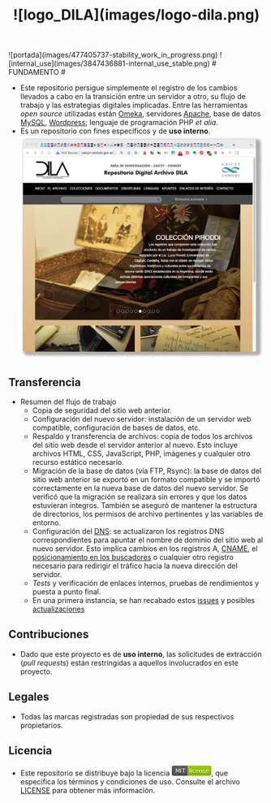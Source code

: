 <h1 align="center">
![logo_DILA](images/logo-dila.png)
</h1>
<br> </br>
![portada](images/477405737-stability_work_in_progress.png)
![internal_use](images/3847436881-internal_use_stable.png)
# FUNDAMENTO #

* Este repositorio persigue simplemente el registro de los cambios llevados a cabo en la transición entre un servidor a otro, su flujo de trabajo y las estrategias digitales implicadas. Entre las herramientas _open source_ utilizadas están [Omeka](https://omeka.org/), servidores [Apache](https://es.wikipedia.org/wiki/Servidor_HTTP_Apache), base de datos [MySQL](https://es.wikipedia.org/wiki/MySQL), [Wordpress](https://wordpress.org/); lenguaje de programación PHP _et alia_.
* Es un repositorio con fines específicos y de **uso interno**.
![portada](images/portada.png)

## Transferencia ##

* Resumen del flujo de trabajo
    - Copia de seguridad del sitio web anterior.
    - Configuración del nuevo servidor: instalación de un servidor web compatible, configuración de bases de datos, etc.
    - Respaldo y transferencia de archivos: copia de todos los archivos del sitio web desde el servidor anterior al nuevo. Esto incluye archivos HTML, CSS, JavaScript, PHP, imágenes y cualquier otro recurso estático necesario.
    - Migración de la base de datos (vía FTP, Rsync): la base de datos del sitio web anterior se exportó en un formato compatible y se importó correctamente en la nueva base de datos del nuevo servidor. Se verificó que la migración se realizara sin errores y que los datos estuvieran íntegros. También se aseguró de mantener la estructura de directorios, los permisos de archivo pertinentes y las variables de entorno.
    - Configuración del [DNS](https://es.wikipedia.org/wiki/Sistema_de_nombres_de_dominio): se actualizaron los registros DNS correspondientes para apuntar el nombre de dominio del sitio web al nuevo servidor. Esto implica cambios en los registros A, [CNAME](https://es.wikipedia.org/wiki/Registro_CNAME), el [posicionamiento en los buscadores](https://es.wikipedia.org/wiki/Posicionamiento_en_buscadores) o cualquier otro registro necesario para redirigir el tráfico hacia la nueva dirección del servidor.
    - _Tests_ y verificación de enlaces internos, pruebas de rendimientos y puesta a punto final.
    - En una primera instancia, se han recabado estos [issues](Sugerencias.md) y posibles [actualizaciones](Misceláneas.md)

## Contribuciones ##

* Dado que este proyecto es de **uso interno**, las solicitudes de extracción (*pull requests*) están restringidas a aquellos involucrados en este proyecto.

## Legales ##

* Todas las marcas registradas son propiedad de sus respectivos propietarios.

## Licencia ##

* Este repositorio se distribuye bajo la licencia ![MIT](images/2049852260-MIT-license-green.png), que especifica los términos y condiciones de uso. Consulte el archivo [LICENSE](LICENSE) para obtener más información.